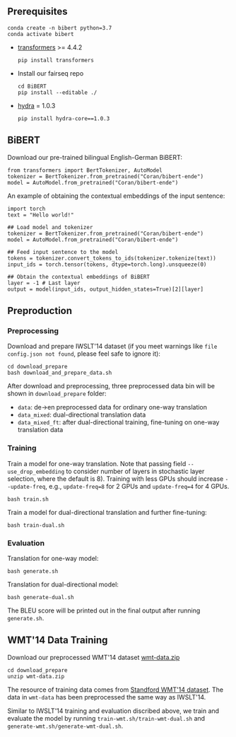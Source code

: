 ## Prerequisites
```
conda create -n bibert python=3.7
conda activate bibert
```
* [transformers](https://github.com/huggingface/transformers) >= 4.4.2
  ```
  pip install transformers
  ```
* Install our fairseq repo
  ```
  cd BiBERT
  pip install --editable ./
  ```
* [hydra](https://github.com/facebookresearch/hydra) = 1.0.3
  ```
  pip install hydra-core==1.0.3
  ```

## BiBERT
Download our pre-trained bilingual English-German BiBERT:
```
from transformers import BertTokenizer, AutoModel
tokenizer = BertTokenizer.from_pretrained("Coran/bibert-ende")
model = AutoModel.from_pretrained("Coran/bibert-ende")
```
An example of obtaining the contextual embeddings of the input sentence:
```
import torch
text = "Hello world!"

## Load model and tokenizer
tokenizer = BertTokenizer.from_pretrained("Coran/bibert-ende")
model = AutoModel.from_pretrained("Coran/bibert-ende")

## Feed input sentence to the model
tokens = tokenizer.convert_tokens_to_ids(tokenizer.tokenize(text))
input_ids = torch.tensor(tokens, dtype=torch.long).unsqueeze(0)

## Obtain the contextual embeddings of BiBERT
layer = -1 # Last layer
output = model(input_ids, output_hidden_states=True)[2][layer]
```
## Preproduction
### Preprocessing
Download and prepare IWSLT'14 dataset (if you meet warnings like `file config.json not found`, please feel safe to ignore it):
```
cd download_prepare
bash download_and_prepare_data.sh
```

After download and preprocessing, three preprocessed data bin will be shown in `download_prepare` folder:
* `data`: de->en preprocessed data for ordinary one-way translation
* `data_mixed`: dual-directional translation data
* `data_mixed_ft`: after dual-directional training, fine-tuning on one-way translation data

### Training
Train a model for one-way translation. Note that passing field `--use_drop_embedding` to consider number of layers in stochastic layer selection, where the default is 8). Training with less GPUs should increase `--update-freq`, e.g., `update-freq=8` for 2 GPUs and `update-freq=4` for 4 GPUs.
```
bash train.sh
```

Train a model for dual-directional translation and further fine-tuning:
```
bash train-dual.sh
```
### Evaluation
Translation for one-way model:
```
bash generate.sh
```
Translation for dual-directional model:
```
bash generate-dual.sh
```

The BLEU score will be printed out in the final output after running `generate.sh`.

## WMT'14 Data Training 
Download our preprocessed WMT'14 dataset [wmt-data.zip](https://drive.google.com/file/d/1VMvD69JxvYk8IYgZhXHXnJdWBjpuqpzm/view?usp=sharing)
```
cd download_prepare
unzip wmt-data.zip
```
The resource of training data comes from [Standford WMT'14 dataset](https://nlp.stanford.edu/projects/nmt/). The data in `wmt-data` has been preprocessed the same way as IWSLT'14.

Similar to IWSLT'14 training and evaluation discribed above, we train and evaluate the model by running `train-wmt.sh/train-wmt-dual.sh` and `generate-wmt.sh/generate-wmt-dual.sh`.
